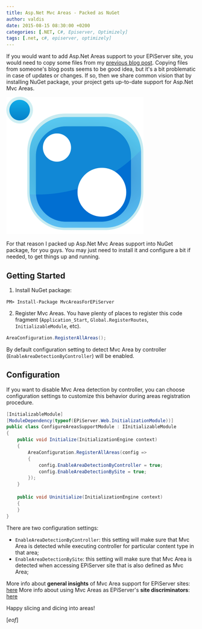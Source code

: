 ```yaml
---
title: Asp.Net Mvc Areas - Packed as NuGet
author: valdis
date: 2015-08-15 08:30:00 +0200
categories: [.NET, C#, Episerver, Optimizely]
tags: [.net, c#, episerver, optimizely]
---
```


If you would want to add Asp.Net Areas support to your EPiServer site, you would need to copy some files from my [previous blog post](https://tech-fellow.eu/2015/01/21/full-support-for-asp-net-mvc-areas-in-episerver-7-5/). Copying files from someone's blog posts seems to be good idea, but it's a bit problematic in case of updates or changes. If so, then we share common vision that by installing NuGet package, your project gets up-to-date support for Asp.Net Mvc Areas.

![](/assets/img/2015/08/nuget-2.png)

For that reason I packed up Asp.Net Mvc Areas support into NuGet package, for you guys. You may just need to install it and configure a bit if needed, to get things up and running.

## Getting Started

1) Install NuGet package:

```
PM> Install-Package MvcAreasForEPiServer
```

2) Register Mvc Areas. You have plenty of places to register this code fragment (`Application_Start`, `Global.RegisterRoutes`, `InitializableModule`, etc).

```csharp
AreaConfiguration.RegisterAllAreas();
```

By default configuration setting to detect Mvc Area by controller (`EnableAreaDetectionByController`) will be enabled.

## Configuration

If you want to disable Mvc Area detection by controller, you can choose configuration settings to customize this behavior during areas registration procedure.

```csharp
[InitializableModule]
[ModuleDependency(typeof(EPiServer.Web.InitializationModule))]
public class ConfigureAreasSupportModule : IInitializableModule
{
    public void Initialize(InitializationEngine context)
    {
        AreaConfiguration.RegisterAllAreas(config =>
        {
            config.EnableAreaDetectionByController = true;
            config.EnableAreaDetectionBySite = true;
        });
    }

    public void Uninitialize(InitializationEngine context)
    {
    }
}
```

There are two configuration settings:

* `EnableAreaDetectionByController`: this setting will make sure that Mvc Area is detected while executing controller for particular content type in that area;
* `EnableAreaDetectionBySite`: this setting will make sure that Mvc Area is detected when accessing EPiServer site that is also defined as Mvc Area;

More info about **general insights** of Mvc Area support for EPiServer sites: [here](http://tech-fellow.eu/2015/01/22/full-support-asp-net-mvc-areas-episerver-7-5/)
More info about using Mvc Areas as EPiServer's **site discriminators**: [here](https://tech-fellow.eu/2015/08/10/asp-net-mvc-areas-in-episerver-part-2/)


Happy slicing and dicing into areas!

[*eof*]
